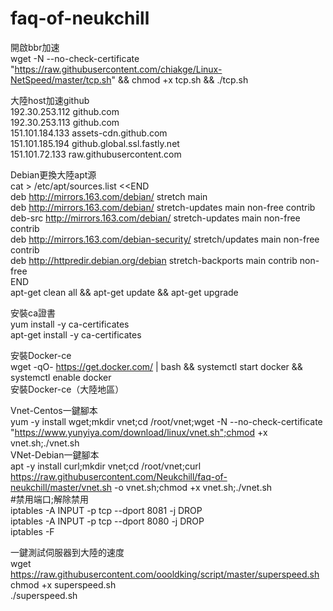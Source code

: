 # faq-of-neukchill
開啟bbr加速<br>
wget -N --no-check-certificate "https://raw.githubusercontent.com/chiakge/Linux-NetSpeed/master/tcp.sh" && chmod +x tcp.sh && ./tcp.sh<br>

大陸host加速github<br>
192.30.253.112 github.com<br>
192.30.253.113 github.com<br>
151.101.184.133 assets-cdn.github.com<br>
151.101.185.194 github.global.ssl.fastly.net<br>
151.101.72.133 raw.githubusercontent.com<br>

Debian更換大陸apt源<br>
cat  > /etc/apt/sources.list <<END<br>
deb http://mirrors.163.com/debian/ stretch main<br>
deb http://mirrors.163.com/debian/ stretch-updates main non-free contrib<br>
deb-src http://mirrors.163.com/debian/ stretch-updates main non-free contrib<br>
deb http://mirrors.163.com/debian-security/ stretch/updates main non-free contrib<br>
deb http://httpredir.debian.org/debian stretch-backports main contrib non-free<br>
END<br>
apt-get clean all && apt-get update && apt-get upgrade<br>

安裝ca證書<br>
yum install -y ca-certificates<br>
apt-get install -y ca-certificates<br>


安裝Docker-ce<br>
wget -qO- https://get.docker.com/ | bash && systemctl start docker && systemctl enable docker<br>
安裝Docker-ce（大陸地區）<br>


Vnet-Centos一鍵腳本<br>
yum -y install wget;mkdir vnet;cd /root/vnet;wget -N --no-check-certificate "https://www.yunyiya.com/download/linux/vnet.sh";chmod +x vnet.sh;./vnet.sh<br>
VNet-Debian一鍵腳本<br>
apt -y install curl;mkdir vnet;cd /root/vnet;curl https://raw.githubusercontent.com/Neukchill/faq-of-neukchill/master/vnet.sh -o vnet.sh;chmod +x vnet.sh;./vnet.sh<br>
#禁用端口;解除禁用<br>
iptables -A INPUT -p tcp --dport 8081 -j DROP<br>
iptables -A INPUT -p tcp --dport 8080 -j DROP<br>
iptables -F<br>

一鍵測試伺服器到大陸的速度<br>
wget https://raw.githubusercontent.com/oooldking/script/master/superspeed.sh<br>
chmod +x superspeed.sh<br>
./superspeed.sh<br>
 
